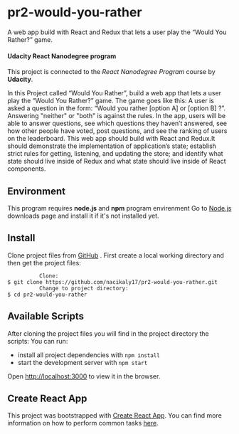 # pr2-would-you-rather
A web app build with  React and Redux that lets a user play the “Would You Rather?” game.
#### Udacity React Nanodegree program
This project is connected to the _React Nanodegree Program_ course by **Udacity**.

In this Project called “Would You Rather”, build a web app that lets a user play the “Would You Rather?” game. The game goes like this: A user is asked a question in the form: “Would you rather [option A] or [option B] ?”. Answering "neither" or "both" is against the rules.
In the app, users will be able to answer questions, see which questions they haven’t answered, see how other people have voted, post questions, and see the ranking of users on the leaderboard.
This web app should  build with  React and Redux.It should demonstrate the implementation of  application’s state; establish strict rules for getting, listening, and updating the store; and identify what state should live inside of Redux and what state should live inside of React components.

## Environment
This program requires **node.js** and **npm** program envirenment 
Go to [Node.js](https://nodejs.org/en/download/) downloads page and install it if it's not installed yet.

## Install
Clone  project files from [GitHub](https://github.com/nacikaly17/pr2-would-you-rather.git) .
First create a local working directory and then get the project files:
```
          Clone:
$ git clone https://github.com/nacikaly17/pr2-would-you-rather.git
          Change to project directory:
$ cd pr2-would-you-rather
```
## Available Scripts

After cloning the project files you will find in the project directory the scripts:  You can run:

* install all project dependencies with `npm install`
* start the development server with `npm start`

Open [http://localhost:3000](http://localhost:3000) to view it in the browser.

## Create React App

This project was bootstrapped with [Create React App](https://github.com/facebookincubator/create-react-app). You can find more information on how to perform common tasks [here](https://github.com/facebookincubator/create-react-app/blob/master/packages/react-scripts/template/README.md).
